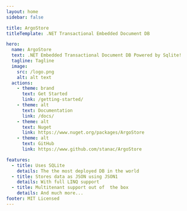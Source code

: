 ```yaml
---
layout: home
sidebar: false

title: ArgoStore
titleTemplate: .NET Transactional Embedded Document DB

hero:
  name: ArgoStore
  text: .NET Embedded Transactional Document DB Powered by Sqlite!
  tagline: Tagline
  image:
    src: /logo.png
    alt: alt text
  actions:
    - theme: brand
      text: Get Started
      link: /getting-started/
    - theme: alt
      text: Documentation
      link: /docs/
    - theme: alt
      text: Nuget
      link: https://www.nuget.org/packages/ArgoStore
    - theme: alt
      text: GitHub
      link: https://www.github.com/stanac/ArgoStore

features:
  - title: Uses SQLite
    details: The the most deployed DB in the world 
  - title: Stores data as JSON using JSON1
    details: With full LINQ support
  - title: Multitenant support out of  the box 
    details: And much more...
footer: MIT Licensed
---
```

